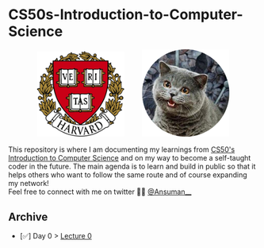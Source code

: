 # CS50s-Introduction-to-Computer-Science

<p align="center">
  <img alt="Harvard" src="Images/Harvard.png" width="35%" height="35%">
&nbsp; &nbsp; &nbsp; &nbsp;
  <img alt="CS50" src="Images/CS50.png" width="35%" height="35%">
</p>

This repository is where I am documenting my learnings from [CS50's Introduction to Computer Science](https://cs50.harvard.edu/x/2022/) and on my way to become a self-taught coder in the future. The main agenda is to learn and build in public so that it helps others who want to follow the same route and of course expanding my network! <br />
Feel free to connect with me on twitter 👋🏻 [@Ansuman__](https://twitter.com/Ansuman__)

## Archive

- [✅] Day 0 > [Lecture 0](Archive/day0.md)